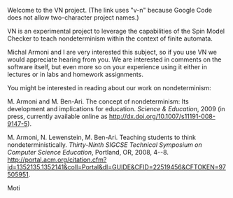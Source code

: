 Welcome to the VN project. (The link uses "v-n" because Google Code does not allow two-character project names.)

VN is an experimental project to leverage the capabilities of the Spin Model Checker to teach nondeterminism within the context of finite automata.

Michal Armoni and I are very interested this subject, so if you use VN we would appreciate hearing from you. We are interested in comments on the software itself, but even more so on your experience using it either in lectures or in labs and homework assignments.

You might be interested in reading about our work on nondeterminism:

M. Armoni and M. Ben-Ari. The concept of nondeterminism: Its development and implications for education. _Science & Education_, 2009 (in press, currently available online
as http://dx.doi.org/10.1007/s11191-008-9147-5).

M. Armoni, N. Lewenstein, M. Ben-Ari. Teaching students to think nondeterministically.
_Thirty-Ninth SIGCSE Technical Symposium on Computer Science Education_, Portland, OR, 2008, 4--8. http://portal.acm.org/citation.cfm?id=1352135.1352141&coll=Portal&dl=GUIDE&CFID=22519456&CFTOKEN=97505951.

Moti